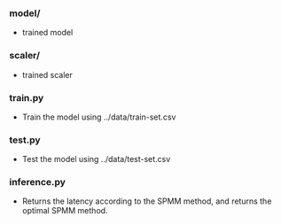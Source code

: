 ### model/

- trained model

### scaler/

- trained scaler

### train.py

- Train the model using ../data/train-set.csv

### test.py

- Test the model using ../data/test-set.csv

### inference.py

- Returns the latency according to the SPMM method, and returns the optimal SPMM method.
